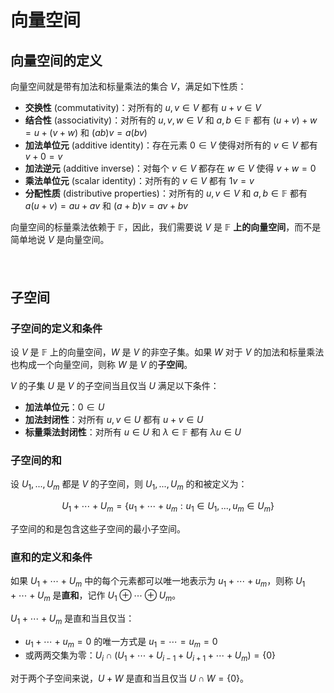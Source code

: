 # 向量空间

## 向量空间的定义

向量空间就是带有加法和标量乘法的集合 $V$，满足如下性质：

- **交换性** (commutativity)：对所有的 $u, v \in V$ 都有 $u + v \in V$
- **结合性** (associativity)：对所有的 $u, v, w \in V$ 和 $a, b \in \mathbb{F}$ 都有 $(u + v) + w = u + (v + w)$ 和 $(ab)v = a(bv)$
- **加法单位元** (additive identity)：存在元素 $0 \in V$ 使得对所有的 $v \in V$ 都有 $v + 0 = v$
- **加法逆元** (additive inverse)：对每个 $v \in V$ 都存在 $w \in V$ 使得 $v + w = 0$
- **乘法单位元** (scalar identity)：对所有的 $v \in V$ 都有 $1v = v$
- **分配性质** (distributive properties)：对所有的 $u, v \in V$ 和 $a, b \in \mathbb{F}$ 都有 $a(u + v) = au + av$ 和 $(a + b)v = av + bv$

向量空间的标量乘法依赖于 $\mathbb{F}$，因此，我们需要说 $V$ 是 $\mathbb{F}$ **上的向量空间**，而不是简单地说 $V$ 是向量空间。





<div style="margin-top: 50pt"></div>

## 子空间

### 子空间的定义和条件

设 $V$ 是 $\mathbb{F}$ 上的向量空间，$W$ 是 $V$ 的非空子集。如果 $W$ 对于 $V$ 的加法和标量乘法也构成一个向量空间，则称 $W$ 是 $V$ 的**子空间**。

$V$ 的子集 $U$ 是 $V$ 的子空间当且仅当 $U$ 满足以下条件：

- **加法单位元**：$0 \in U$
- **加法封闭性**：对所有 $u, v \in U$ 都有 $u + v \in U$
- **标量乘法封闭性**：对所有 $u \in U$ 和 $\lambda \in \mathbb{F}$ 都有 $\lambda u \in U$

### 子空间的和

设 $U_1, ..., U_m$ 都是 $V$ 的子空间，则 $U_1, ..., U_m$ 的和被定义为：

$$U_1 + \cdots + U_m = \{ u_1 + \cdots + u_m : u_1 \in U_1, ..., u_m \in U_m \}$$

子空间的和是包含这些子空间的最小子空间。

### 直和的定义和条件

如果 $U_1 + \cdots + U_m$ 中的每个元素都可以唯一地表示为 $u_1 + \cdots + u_m$，则称 $U_1 + \cdots + U_m$ 是**直和**，记作 $U_1 \oplus \cdots \oplus U_m$。

$U_1 + \cdots + U_m$ 是直和当且仅当：

- $u_1 + \cdots + u_m = 0$ 的唯一方式是 $u_1 = \cdots = u_m = 0$
- 或两两交集为零：$U_i \cap (U_1 + \cdots + U_{i-1} + U_{i+1} + \cdots + U_m) = \{ 0 \}$

对于两个子空间来说，$U + W$ 是直和当且仅当 $U \cap W = \{ 0 \}$。
